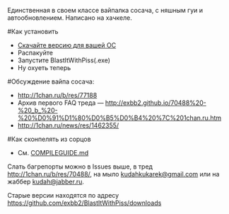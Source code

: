 Единственная в своем классе вайпалка сосача, с няшным гуи и автообновлением. Написано на хачкеле.

#Как установить
+ [Скачайте версию для вашей ОС](https://github.com/exbb2/BlastItWithPiss/releases)
+ Распакуйте
+ Запустите BlastItWithPiss(.exe)
+ Ну охуеть теперь

#Обсуждение вайпа сосача:
+ http://1chan.ru/b/res/77188
+ Архив первого FAQ треда — http://exbb2.github.io/70488%20-%20_b_%20-%20%D0%91%D1%80%D0%B5%D0%B4%20%7C%201chan.ru.htm
+ http://1chan.ru/news/res/1462355/

#Как сконпелять из сорцов
+ См. [COMPILEGUIDE.md](https://github.com/exbb2/BlastItWithPiss/blob/master/COMPILEGUIDE.md)

Слать багрепорты можно в Issues выше, в тред http://1chan.ru/b/res/70488/, на мыло kudahkukarek@gmail.com или на жаббер kudah@jabber.ru.

Старые версии находятся по адресу https://github.com/exbb2/BlastItWithPiss/downloads
